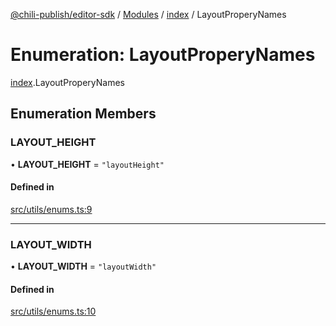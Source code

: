 [@chili-publish/editor-sdk](../README.md) / [Modules](../modules.md) / [index](../modules/index.md) / LayoutProperyNames

# Enumeration: LayoutProperyNames

[index](../modules/index.md).LayoutProperyNames

## Enumeration Members

### LAYOUT\_HEIGHT

• **LAYOUT\_HEIGHT** = ``"layoutHeight"``

#### Defined in

[src/utils/enums.ts:9](https://github.com/chili-publish/editor-sdk/blob/c6e096c/src/utils/enums.ts#L9)

___

### LAYOUT\_WIDTH

• **LAYOUT\_WIDTH** = ``"layoutWidth"``

#### Defined in

[src/utils/enums.ts:10](https://github.com/chili-publish/editor-sdk/blob/c6e096c/src/utils/enums.ts#L10)
